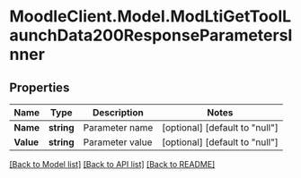 # MoodleClient.Model.ModLtiGetToolLaunchData200ResponseParametersInner

## Properties

Name | Type | Description | Notes
------------ | ------------- | ------------- | -------------
**Name** | **string** | Parameter name | [optional] [default to "null"]
**Value** | **string** | Parameter value | [optional] [default to "null"]

[[Back to Model list]](../README.md#documentation-for-models) [[Back to API list]](../README.md#documentation-for-api-endpoints) [[Back to README]](../README.md)

